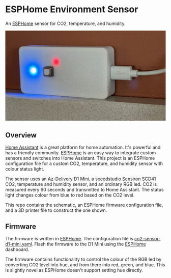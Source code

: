# ESPHome Environment Sensor

An [ESPHome](https://esphome.io/) sensor for CO2, temperature, and humidity.

![sensor](assets/sensor.jpeg)

## Overview

[Home Assistant](https://www.home-assistant.io/) is a great platform for home automation. It's powerful and has a friendly community. [ESPHome](https://esphome.io/) is an easy way to integrate custom sensors and switches into Home Assistant. This project is an ESPHome configuration file for a custom CO2, temperature, and humidity sensor with colour status light.

The sensor uses an [Az-Delivery D1 Mini](https://www.az-delivery.uk/products/d1-mini?shpxid=b0356ddd-5370-433b-8896-405cbd867c10), a [seeedstudio Sensiron SCD41](https://www.seeedstudio.com/Grove-CO2-Temperature-Humidity-Sensor-SCD41-p-5025.html) CO2, temperature and humidity sensor, and an ordinary RGB led. CO2 is measured every 60 seconds and transmitted to Home Assistant. The status light changes colour from blue to red based on the CO2 level.

This repo contains the schematic, an ESPHome firmware configuration file, and a 3D printer file to construct the one shown.

## Firmware

The firmware is written in [ESPHome](https://esphome.io/). The configuration file is [co2-sensor-d1-mini.yaml](co2-sensor-d1-mini.yaml). Flash the firmware to the D1 Mini using the [ESPHome](https://esphome.io/) dashboard.

The firmware contains functionality to control the colour of the RGB led by converting CO2 level into hue, and from there into red, green, and blue. This is slightly novel as ESPHome doesn't support setting hue directly.
